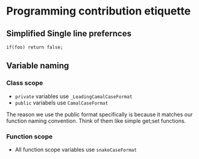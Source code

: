 # Programming contribution etiquette
## Simplified Single line prefernces
```
if(foo) return false;
```

## Variable naming
### Class scope
- `private` variables use `_LeadingCamalCaseFormat`
- `public` variabels use `CamalCaseFormat` 

The reason we use the public format specifically is because it matches our function naming convention. Think of them like simple get;set functions. 

### Function scope
- All function scope variables use `snakeCaseFormat`

